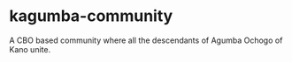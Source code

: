 # kagumba-community
A CBO based community where all the descendants of Agumba Ochogo of Kano unite. 
